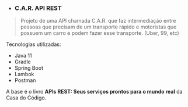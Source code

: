 - ### C.A.R. API REST
>Projeto de uma API chamada C.A.R. que faz intermediação entre pessoas que precisam de um transporte rápido e motoristas que possuem um carro e podem fazer esse transporte. (Uber, 99, etc)

Tecnologias utilizadas:
- Java 11
- Gradle
- Spring Boot
- Lambok
- Postman

A base é o livro **APIs REST: Seus serviços prontos para o mundo real** da Casa do Código.